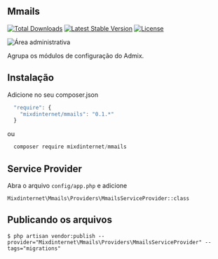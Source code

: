 ## Mmails

[![Total Downloads](https://poser.pugx.org/mixdinternet/mmails/d/total.svg)](https://packagist.org/packages/mixdinternet/mmails)
[![Latest Stable Version](https://poser.pugx.org/mixdinternet/mmails/v/stable.svg)](https://packagist.org/packages/mixdinternet/mmails)
[![License](https://poser.pugx.org/mixdinternet/mmails/license.svg)](https://packagist.org/packages/mixdinternet/mmails)

![Área administrativa](http://mixd.com.br/github/bcc28579938d4ddbeefcff289b456319.png "Área administrativa")

Agrupa os módulos de configuração do Admix.

## Instalação

Adicione no seu composer.json

```js
  "require": {
    "mixdinternet/mmails": "0.1.*"
  }
```

ou

```js
  composer require mixdinternet/mmails
```

## Service Provider

Abra o arquivo `config/app.php` e adicione

`Mixdinternet\Mmails\Providers\MmailsServiceProvider::class`

## Publicando os arquivos

```
$ php artisan vendor:publish --provider="Mixdinternet\Mmails\Providers\MmailsServiceProvider" --tags="migrations"
```

